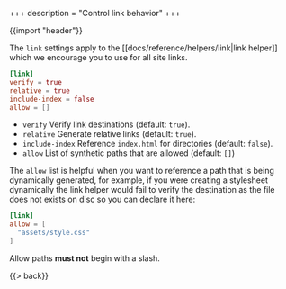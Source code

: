 +++
description = "Control link behavior"
+++

{{import "header"}}

The `link` settings apply to the [[docs/reference/helpers/link|link helper]] which we encourage you to use for all site links.

```toml
[link]
verify = true
relative = true
include-index = false
allow = []
```

* `verify` Verify link destinations (default: `true`).
* `relative` Generate relative links (default: `true`).
* `include-index` Reference `index.html` for directories (default: `false`).
* `allow` List of synthetic paths that are allowed (default: `[]`)

The `allow` list is helpful when you want to reference a path that is being dynamically generated, for example, if you were creating a stylesheet dynamically the link helper would fail to verify the destination as the file does not exists on disc so you can declare it here:

```toml
[link]
allow = [
  "assets/style.css"
]
```

Allow paths **must not** begin with a slash.

{{> back}}
